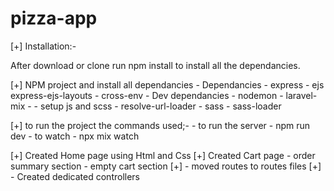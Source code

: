 # pizza-app



[+] Installation:-

After download or clone run npm install  to install all the dependancies.

[+] NPM project and install all dependancies
    - Dependancies
        - express
        - ejs express-ejs-layouts
        - cross-env
    - Dev dependancies
        - nodemon
        - laravel-mix
            - - setup js and scss
        - resolve-url-loader
        - sass
        - sass-loader

[+] to run the project the commands used;-
      - to run the server
        - npm run dev
      - to watch
        - npx mix watch

[+] Created Home page using Html and Css
[+] Created Cart page
    - order summary section
    - empty cart section
[+] - moved routes to routes files
[+] - Created dedicated controllers
